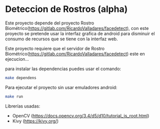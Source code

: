 # Deteccion de Rostros (alpha)
Este proyecto depende del proyecto Rostro Biométrico(https://gitlab.com/RicardoValladares/facedetect), con este proyecto se pretende usar la interfaz grafica de android para disminuir el consumo de recursos que se tiene con la interfaz web. 

Este proyecto requiere que el servidor de Rostro Biométrico(https://gitlab.com/RicardoValladares/facedetect) este en ejecucion...


para instalar las dependencias puedes usar el comando:

```bash
make dependens
```

Para ejecutar el proyecto sin usar emuladores android:

```bash
make run
```


Librerías usadas:
- OpenCV (https://docs.opencv.org/3.4/d5/d10/tutorial_js_root.html)
- Kivy (https://kivy.org/)

